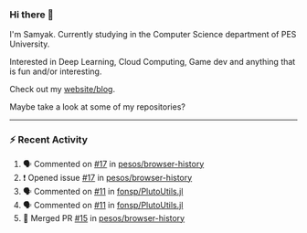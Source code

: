### Hi there 👋

I'm Samyak. Currently studying in the Computer Science department of PES University.

Interested in Deep Learning, Cloud Computing, Game dev and anything that is fun and/or interesting.

Check out my [website/blog](https://samyak2.github.io/).

Maybe take a look at some of my repositories?

---

### :zap: Recent Activity

<!--START_SECTION:activity-->
1. 🗣 Commented on [#17](https://github.com//pesos/browser-history/issues/17) in [pesos/browser-history](https://github.com//pesos/browser-history)
2. ❗️ Opened issue [#17](https://github.com//pesos/browser-history/issues/17) in [pesos/browser-history](https://github.com//pesos/browser-history)
3. 🗣 Commented on [#11](https://github.com//fonsp/PlutoUtils.jl/issues/11) in [fonsp/PlutoUtils.jl](https://github.com//fonsp/PlutoUtils.jl)
4. 🗣 Commented on [#11](https://github.com//fonsp/PlutoUtils.jl/issues/11) in [fonsp/PlutoUtils.jl](https://github.com//fonsp/PlutoUtils.jl)
5. 🎉 Merged PR [#15](https://github.com//pesos/browser-history/pull/15) in [pesos/browser-history](https://github.com//pesos/browser-history)
<!--END_SECTION:activity-->
